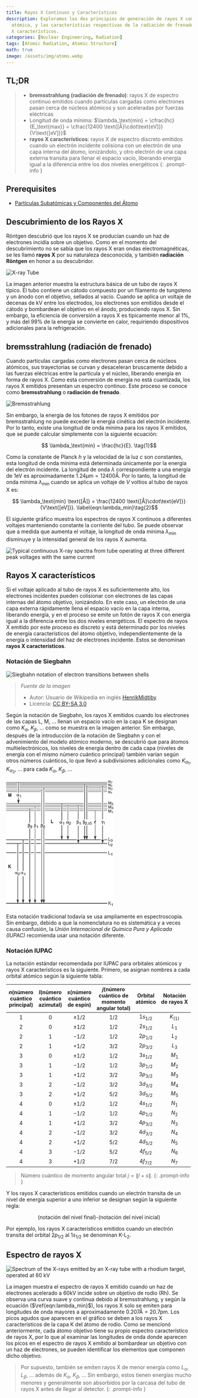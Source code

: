 ```yaml
---
title: Rayos X Continuos y Característicos
description: Exploramos los dos principios de generación de rayos X como radiación
  atómica, y las características respectivas de la radiación de frenado y los rayos
  X característicos.
categories: [Nuclear Engineering, Radiation]
tags: [Atomic Radiation, Atomic Structure]
math: true
image: /assets/img/atoms.webp
---
```

## TL;DR
> - **bremsstrahlung (radiación de frenado)**: rayos X de espectro continuo emitidos cuando partículas cargadas como electrones pasan cerca de núcleos atómicos y son aceleradas por fuerzas eléctricas
> - Longitud de onda mínima: $\lambda_\text{min} = \cfrac{hc}{E_\text{max}} = \cfrac{12400 \text{[Å}\cdot\text{eV]}}{V\text{[eV]}}$
> - **rayos X característicos**: rayos X de espectro discreto emitidos cuando un electrón incidente colisiona con un electrón de una capa interna del átomo, ionizándolo, y otro electrón de una capa externa transita para llenar el espacio vacío, liberando energía igual a la diferencia entre los dos niveles energéticos
{: .prompt-info }

## Prerequisites
- [Partículas Subatómicas y Componentes del Átomo](/posts/constituents-of-an-atom/)

## Descubrimiento de los Rayos X
Röntgen descubrió que los rayos X se producían cuando un haz de electrones incidía sobre un objetivo. Como en el momento del descubrimiento no se sabía que los rayos X eran ondas electromagnéticas, se les llamó **rayos X** por su naturaleza desconocida, y también **radiación Röntgen** en honor a su descubridor.

![X-ray Tube](https://upload.wikimedia.org/wikipedia/commons/7/72/WaterCooledXrayTube.svg)

La imagen anterior muestra la estructura básica de un tubo de rayos X típico. El tubo contiene un cátodo compuesto por un filamento de tungsteno y un ánodo con el objetivo, sellados al vacío. Cuando se aplica un voltaje de decenas de kV entre los electrodos, los electrones son emitidos desde el cátodo y bombardean el objetivo en el ánodo, produciendo rayos X. Sin embargo, la eficiencia de conversión a rayos X es típicamente menor al 1%, y más del 99% de la energía se convierte en calor, requiriendo dispositivos adicionales para la refrigeración.

## bremsstrahlung (radiación de frenado)
Cuando partículas cargadas como electrones pasan cerca de núcleos atómicos, sus trayectorias se curvan y desaceleran bruscamente debido a las fuerzas eléctricas entre la partícula y el núcleo, liberando energía en forma de rayos X. Como esta conversión de energía no está cuantizada, los rayos X emitidos presentan un espectro continuo. Este proceso se conoce como **bremsstrahlung** o **radiación de frenado**.

![Bremsstrahlung](https://upload.wikimedia.org/wikipedia/commons/1/1e/Bremsstrahlung.svg)

Sin embargo, la energía de los fotones de rayos X emitidos por bremsstrahlung no puede exceder la energía cinética del electrón incidente. Por lo tanto, existe una longitud de onda mínima para los rayos X emitidos, que se puede calcular simplemente con la siguiente ecuación:

$$ \lambda_\text{min} = \frac{hc}{E}. \tag{1}$$

Como la constante de Planck $h$ y la velocidad de la luz $c$ son constantes, esta longitud de onda mínima está determinada únicamente por la energía del electrón incidente. La longitud de onda $\lambda$ correspondiente a una energía de $1\text{eV}$ es aproximadamente $1.24 \mu\text{m}=12400\text{Å}$. Por lo tanto, la longitud de onda mínima $\lambda_\text{min}$ cuando se aplica un voltaje de $V$ voltios al tubo de rayos X es:

$$ \lambda_\text{min} \text{[Å]} = \frac{12400 \text{[Å}\cdot\text{eV]}}{V\text{[eV]}}. \label{eqn:lambda_min}\tag{2}$$

El siguiente gráfico muestra los espectros de rayos X continuos a diferentes voltajes manteniendo constante la corriente del tubo. Se puede observar que a medida que aumenta el voltaje, la longitud de onda mínima $\lambda_{\text{min}}$ disminuye y la intensidad general de los rayos X aumenta.

![Typical continuous X-ray spectra from tube operating
at three different peak voltages with the same current](/assets/img/continuous-and-characteristic-x-rays/bremsstrahlung.png)

## Rayos X característicos
Si el voltaje aplicado al tubo de rayos X es suficientemente alto, los electrones incidentes pueden colisionar con electrones de las capas internas del átomo objetivo, ionizándolo. En este caso, un electrón de una capa externa rápidamente llena el espacio vacío en la capa interna, liberando energía, y en el proceso se emite un fotón de rayos X con energía igual a la diferencia entre los dos niveles energéticos. El espectro de rayos X emitido por este proceso es discreto y está determinado por los niveles de energía característicos del átomo objetivo, independientemente de la energía o intensidad del haz de electrones incidente. Estos se denominan **rayos X característicos**.

### Notación de Siegbahn

![Siegbahn notation of electron transitions between shells](https://upload.wikimedia.org/wikipedia/commons/f/f6/CharacteristicRadiation.svg)
> *Fuente de la imagen*
> - Autor: Usuario de Wikipedia en inglés [HenrikMidtiby](https://en.wikipedia.org/wiki/User:HenrikMidtiby)
> - Licencia: [CC BY-SA 3.0](https://creativecommons.org/licenses/by-sa/3.0/)

Según la notación de Siegbahn, los rayos X emitidos cuando los electrones de las capas L, M, ... llenan un espacio vacío en la capa K se designan como $K_\alpha$, $K_\beta$, ... como se muestra en la imagen anterior. Sin embargo, después de la introducción de la notación de Siegbahn y con el advenimiento del modelo atómico moderno, se descubrió que para átomos multielectrónicos, los niveles de energía dentro de cada capa (niveles de energía con el mismo número cuántico principal) también varían según otros números cuánticos, lo que llevó a subdivisiones adicionales como $K_{\alpha_1}$, $K_{\alpha_2}$, ... para cada $K_\alpha$, $K_\beta$, ...

![Siegbahn notation](/assets/img/continuous-and-characteristic-x-rays/siegbahn-notation.png)

Esta notación tradicional todavía se usa ampliamente en espectroscopia. Sin embargo, debido a que la nomenclatura no es sistemática y a veces causa confusión, la *Unión Internacional de Química Pura y Aplicada (IUPAC)* recomienda usar una notación diferente.

### Notación IUPAC
La notación estándar recomendada por IUPAC para orbitales atómicos y rayos X característicos es la siguiente.
Primero, se asignan nombres a cada orbital atómico según la siguiente tabla:

| $n$(número <br>cuántico <br>principal) | $l$(número <br>cuántico <br>azimutal) | $s$(número <br>cuántico <br>de espín) | $j$(número <br>cuántico de <br>momento <br>angular total) | Orbital <br>atómico | Notación <br>de rayos X |
| :---: | :---: | :---: | :---: | :---: | :---: |
| $1$ | $0$ | $\pm1/2$ | $1/2$ | $1s_{1/2}$ | $K_{(1)}$ |
| $2$ | $0$ | $\pm1/2$ | $1/2$ | $2s_{1/2}$ | $L_1$ |
| $2$ | $1$ | $-1/2$ | $1/2$ | $2p_{1/2}$ | $L_2$ |
| $2$ | $1$ | $+1/2$ | $3/2$ | $2p_{3/2}$ | $L_3$ |
| $3$ | $0$ | $\pm1/2$ | $1/2$ | $3s_{1/2}$ | $M_1$ |
| $3$ | $1$ | $-1/2$ | $1/2$ | $3p_{1/2}$ | $M_2$ |
| $3$ | $1$ | $+1/2$ | $3/2$ | $3p_{3/2}$ | $M_3$ |
| $3$ | $2$ | $-1/2$ | $3/2$ | $3d_{3/2}$ | $M_4$ |
| $3$ | $2$ | $+1/2$ | $5/2$ | $3d_{5/2}$ | $M_5$ |
| $4$ | $0$ | $\pm1/2$ | $1/2$ | $4s_{1/2}$ | $N_1$ |
| $4$ | $1$ | $-1/2$ | $1/2$ | $4p_{1/2}$ | $N_2$ |
| $4$ | $1$ | $+1/2$ | $3/2$ | $4p_{3/2}$ | $N_3$ |
| $4$ | $2$ | $-1/2$ | $3/2$ | $4d_{3/2}$ | $N_4$ |
| $4$ | $2$ | $+1/2$ | $5/2$ | $4d_{5/2}$ | $N_5$ |
| $4$ | $3$ | $-1/2$ | $5/2$ | $4f_{5/2}$ | $N_6$ |
| $4$ | $3$ | $+1/2$ | $7/2$ | $4f_{7/2}$ | $N_7$ |

> Número cuántico de momento angular total $j=\|l+s\|$.
{: .prompt-info }

Y los rayos X característicos emitidos cuando un electrón transita de un nivel de energía superior a uno inferior se designan según la siguiente regla:

$$ \text{(notación del nivel final)-(notación del nivel inicial)} $$

Por ejemplo, los rayos X característicos emitidos cuando un electrón transita del orbital $2p_{1/2}$ al $1s_{1/2}$ se denominan $\text{K-L}_2$.

## Espectro de rayos X

![Spectrum of the X-rays emitted by an X-ray tube with a rhodium target, operated at 60 kV](https://upload.wikimedia.org/wikipedia/commons/2/23/TubeSpectrum-en.svg)

La imagen muestra el espectro de rayos X emitido cuando un haz de electrones acelerado a 60kV incide sobre un objetivo de rodio (Rh). Se observa una curva suave y continua debido al bremsstrahlung, y según la ecuación ($\ref{eqn:lambda_min}$), los rayos X solo se emiten para longitudes de onda mayores a aproximadamente $0.207\text{Å} = 20.7\text{pm}$. Los picos agudos que aparecen en el gráfico se deben a los rayos X característicos de la capa K del átomo de rodio. Como se mencionó anteriormente, cada átomo objetivo tiene su propio espectro característico de rayos X, por lo que al examinar las longitudes de onda donde aparecen los picos en el espectro de rayos X emitido al bombardear un objetivo con un haz de electrones, se pueden identificar los elementos que componen dicho objetivo.

> Por supuesto, también se emiten rayos X de menor energía como $L_\alpha$, $L_\beta$, ... además de $K_\alpha$, $K_\beta$, ... Sin embargo, estos tienen energías mucho menores y generalmente son absorbidos por la carcasa del tubo de rayos X antes de llegar al detector.
{: .prompt-info }
